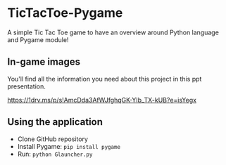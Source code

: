 # TicTacToe-Pygame
A simple Tic Tac Toe game to have an overview around Python language and Pygame module!

## In-game images
You'll find all the information you need about this project in this ppt presentation.

https://1drv.ms/p/s!AmcDda3AfWJfghqGK-YIb_TX-kUB?e=isYegx
## Using the application
- Clone GitHub repository
- Install Pygame: `pip install pygame`
- Run: `python Glauncher.py`
